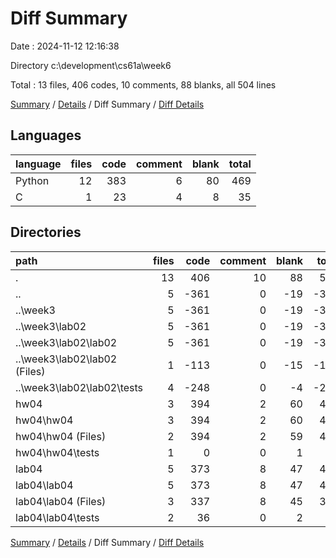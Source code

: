 # Diff Summary

Date : 2024-11-12 12:16:38

Directory c:\\development\\cs61a\\week6

Total : 13 files,  406 codes, 10 comments, 88 blanks, all 504 lines

[Summary](results.md) / [Details](details.md) / Diff Summary / [Diff Details](diff-details.md)

## Languages
| language | files | code | comment | blank | total |
| :--- | ---: | ---: | ---: | ---: | ---: |
| Python | 12 | 383 | 6 | 80 | 469 |
| C | 1 | 23 | 4 | 8 | 35 |

## Directories
| path | files | code | comment | blank | total |
| :--- | ---: | ---: | ---: | ---: | ---: |
| . | 13 | 406 | 10 | 88 | 504 |
| .. | 5 | -361 | 0 | -19 | -380 |
| ..\\week3 | 5 | -361 | 0 | -19 | -380 |
| ..\\week3\\lab02 | 5 | -361 | 0 | -19 | -380 |
| ..\\week3\\lab02\\lab02 | 5 | -361 | 0 | -19 | -380 |
| ..\\week3\\lab02\\lab02 (Files) | 1 | -113 | 0 | -15 | -128 |
| ..\\week3\\lab02\\lab02\\tests | 4 | -248 | 0 | -4 | -252 |
| hw04 | 3 | 394 | 2 | 60 | 456 |
| hw04\\hw04 | 3 | 394 | 2 | 60 | 456 |
| hw04\\hw04 (Files) | 2 | 394 | 2 | 59 | 455 |
| hw04\\hw04\\tests | 1 | 0 | 0 | 1 | 1 |
| lab04 | 5 | 373 | 8 | 47 | 428 |
| lab04\\lab04 | 5 | 373 | 8 | 47 | 428 |
| lab04\\lab04 (Files) | 3 | 337 | 8 | 45 | 390 |
| lab04\\lab04\\tests | 2 | 36 | 0 | 2 | 38 |

[Summary](results.md) / [Details](details.md) / Diff Summary / [Diff Details](diff-details.md)